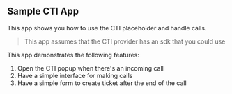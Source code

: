 ## Sample CTI App 

This app shows you how to use the CTI placeholder and handle calls.

> This app assumes that the CTI provider has an sdk that you could use

This app demonstrates the following features:
1. Open the CTI popup when there's an incoming call
2. Have a simple interface for making calls
3. Have a simple form to create ticket after the end of the call
